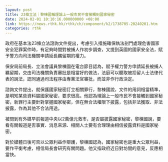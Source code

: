 ```yaml
---
layout: post
title: 23條立法｜黎棟國稱理論上一般市民不會接觸到國家秘密
date: 2024-02-01 10:10:16.000000000 +08:00
link: https://news.rthk.hk/rthk/ch/component/k2/1738705-20240201.htm
categories: rthk
---
```


政府在基本法23條立法諮詢文件提出，考慮引入措施確保執法剖門處理危害國家安全犯罪案件時，有足夠時間對被捕人作初步調查，又提到英國的國家安全法，賦予警方向司法機關申請延長羈留期的權力。

保安局前局長、立法會議員黎棟國在電台節目認為，賦予權力警方申請延長被捕人羈留期，交由司法機關負責審批是相當好的做法，法庭可以聽取被扣留人士法律代表的說法，認同通過司法程序由專業法官審批，而並非作行政決定。

諮詢文件提出，就保護國家秘密訂立相關罪行，黎棟國說，文件的用詞相當精準，是明知某些資料屬國家秘密，要求很高。他認為理論上一般市民不會接觸到國家秘密，新罪行主要針對掌握國家秘密，但在無合法權限下披露，包括非法獲取、非法披露，作為其他不合法用途。

被問到有外媒早前報道中央以2萬億元救市，是否屬披露國家秘密，黎楝國說，要看有關報道是否事實、消息來源、相關人士要有合理理由相信披露資料是國家秘密。 

對於媒體日後可否以公眾利益作辯護，黎棟國認為，國家秘密也是重大公眾利益，要作平衡考慮，相信局長會研究有關問題。他又指政府近日對坊間的意見，反應相當快。
